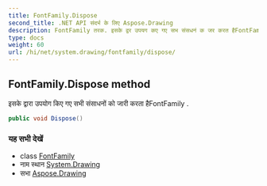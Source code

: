 ```yaml
---
title: FontFamily.Dispose
second_title: .NET API संदर्भ के लिए Aspose.Drawing
description: FontFamily तरक. इसके द्वर उपयग कए गए सभ संसधनं क जर करत हैFontFamily .
type: docs
weight: 60
url: /hi/net/system.drawing/fontfamily/dispose/
---
```

## FontFamily.Dispose method

इसके द्वारा उपयोग किए गए सभी संसाधनों को जारी करता हैFontFamily .

```csharp
public void Dispose()
```

### यह सभी देखें

* class [FontFamily](../)
* नाम स्थान [System.Drawing](../../fontfamily/)
* सभा [Aspose.Drawing](../../../)


